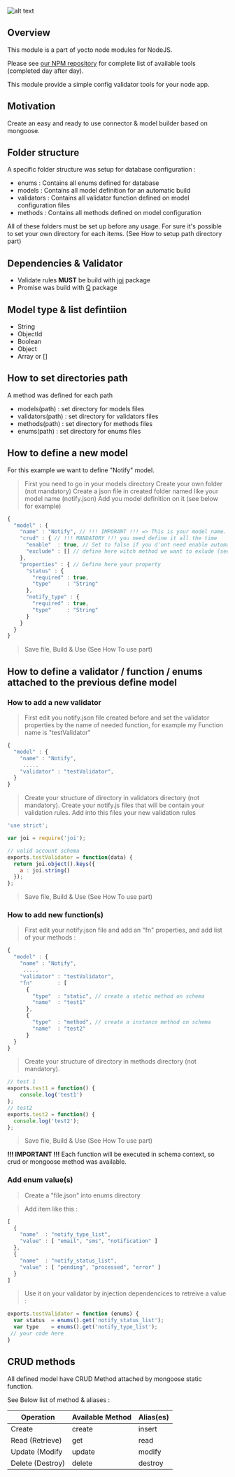 ![alt text](https://david-dm.org/yoctore/yocto-mongoose.svg "Dependencies Status")

## Overview

This module is a part of yocto node modules for NodeJS.

Please see [our NPM repository](https://www.npmjs.com/~yocto) for complete list of available tools (completed day after day).

This module provide a simple config validator tools for your node app.

## Motivation

Create an easy and ready to use connector & model builder based on mongoose.

## Folder structure

A specific folder structure was setup for database configuration : 

- enums : Contains all enums defined for database
- models : Contains all model definition for an automatic build
- validators : Contains all validator function defined on model configuration files 
- methods : Contains all methods defined on model configuration

All of these folders must be set up before any usage.
For sure it's possible to set your own directory for each items. (See How to setup path directory part)

## Dependencies & Validator

- Validate rules **MUST** be build with [joi](https://www.npmjs.com/package/joi) package
- Promise was build with [Q](https://www.npmjs.com/package/q) package

## Model type & list defintiion

- String
- ObjectId
- Boolean
- Object
- Array or []

## How to set directories path

A method was defined for each path

- models(path) : set directory for models files
- validators(path) : set directory for validators files
- methods(path) : set directory for methods files
- enums(path) : set directory for enums files

## How to define a new model

For this example we want to define "Notify" model.

> First you need to go in your models directory
> Create your own folder (not mandatory)
> Create a json file in created folder named like your model name (notify.json)
> Add you model definition on it (see below for example)

```javascript
{
  "model" : {
    "name" : "Notify", // !!! IMPORANT !!! => This is your model name.
    "crud" : { // !!! MANDATORY !!! you need define it all the time
      "enable"  : true, // Set to false if you d'ont need enable automatic add of crud method
      "exclude" : [] // define here witch method we want to exlude (see CRUD parts for available method)
    },
    "properties" : { // Define here your property
      "status" : {
        "required" : true,
        "type"     : "String"
      },
      "notify_type" : {
        "required" : true,
        "type"     : "String"
      }
    }
  }
}
```

> Save file, Build & Use (See How To use part)

## How to define a validator / function / enums  attached to the previous define model

### How to add a new validator

> First edit you notify.json file created before and set the validator properties by the name of needed function, for example my Function name is "testValidator"


```javascript
{
  "model" : {
    "name" : "Notify",
     .....
    "validator" : "testValidator",
  }
}
```

> Create your structure of directory in validators directory (not mandatory).
> Create your notify.js files that will be contain your validation rules.
> Add into this files your new validation rules

```javascript
'use strict';

var joi = require('joi');

// valid account schema
exports.testValidator = function(data) {
  return joi.object().keys({
    a : joi.string()
  });
};
```

> Save file, Build & Use (See How To use part)

### How to add new function(s)

> First edit your notify.json file and add an "fn" properties, and add list of your methods :

```javascript
{
  "model" : {
    "name" : "Notify",
     .....
    "validator" : "testValidator",
    "fn"        : [
      {
        "type"  : "static", // create a static method on schema 
        "name"  : "test1" 
      },
      {
        "type"  : "method", // create a instance method on schema 
        "name"  : "test2" 
      }
  }
}
```

> Create your structure of directory in methods directory (not mandatory).

```javascript
// test 1
exports.test1 = function() {
    console.log('test1')
};
// test2
exports.test2 = function() {
  console.log('test2');
};
```

> Save file, Build & Use (See How To use part)

**!!! IMPORTANT !!!** Each function will be executed in schema context, so crud or mongoose method was available.

### Add enum value(s)

> Create a "file.json" into enums directory

> Add item like this : 

```javascript
[
  {
    "name"  : "notify_type_list",
    "value" : [ "email", "sms", "notification" ]
  },
  {
    "name"  : "notify_status_list",
    "value" : [ "pending", "processed", "error" ]
  }	
]
```

> Use it on your validator by injection dependencices to retreive a value :

```javascript
exports.testValidator = function (enums) {
  var status  = enums().get('notify_status_list');
  var type    = enums().get('notify_type_list');
 // your code here
}
```

## CRUD methods

All defined model have CRUD Method attached by mongoose static function.

See Below list of method & aliases : 

| Operation        | Available Method | Alias(es)       |
|------------------|------------------|-----------------|
| Create           | create           | insert          |
| Read (Retrieve)  | get              | read            |
| Update (Modify   | update           | modify          |
| Delete (Destroy) | delete           | destroy         |
